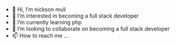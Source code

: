 - 👋 Hi, I’m nickson muli
- 👀 I’m interested in becoming a full stack developer
- 🌱 I’m currently learning php
- 💞️ I’m looking to collaborate on becoming a full stack developer
- 📫 How to reach me ...

<!---
nicksonmuli/nicksonmuli is a ✨ special ✨ repository because its `README.md` (this file) appears on your GitHub profile.
You can click the Preview link to take a look at your changes.
--->

